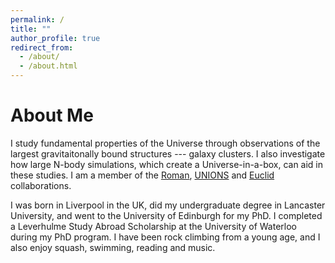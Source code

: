 ```yaml
---
permalink: /
title: ""
author_profile: true
redirect_from: 
  - /about/
  - /about.html
---
```


About Me
======

I study fundamental properties of the Universe through observations of the largest gravitaitonally bound structures --- galaxy clusters. I also investigate how large N-body simulations, which create a Universe-in-a-box, can aid in these studies. I am a member of the [Roman](https://roman.gsfc.nasa.gov/), [UNIONS](https://www.skysurvey.cc/) and [Euclid](https://www.esa.int/Science_Exploration/Space_Science/Euclid) collaborations.

I was born in Liverpool in the UK, did my undergraduate degree in Lancaster University, and went to the University of Edinburgh for my PhD. I completed a Leverhulme Study Abroad Scholarship at the University of Waterloo during my PhD program. I have been rock climbing from a young age, and I also enjoy squash, swimming, reading and music.


